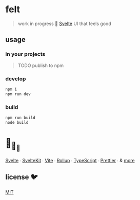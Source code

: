 # felt

> work in progress 💚 [Svelte](https://github.com/sveltejs/svelte) UI that feels good

## usage

### in your projects

> TODO publish to npm

### develop

```bash
npm i
npm run dev
```

### build

```bash
npm run build
node build
```

# :turtle:<sub>:turtle:</sub><sub><sub>:turtle:</sub></sub>

[Svelte](https://github.com/sveltejs/svelte) ∙
[SvelteKit](https://github.com/sveltejs/kit) ∙
[Vite](https://github.com/vitejs/vite) ∙
[Rollup](https://github.com/rollup/rollup) ∙
[TypeScript](https://github.com/microsoft/TypeScript) ∙
[Prettier](https://github.com/prettier/prettier) ∙
& [more](package.json)

## license 🐦

[MIT](LICENSE)
